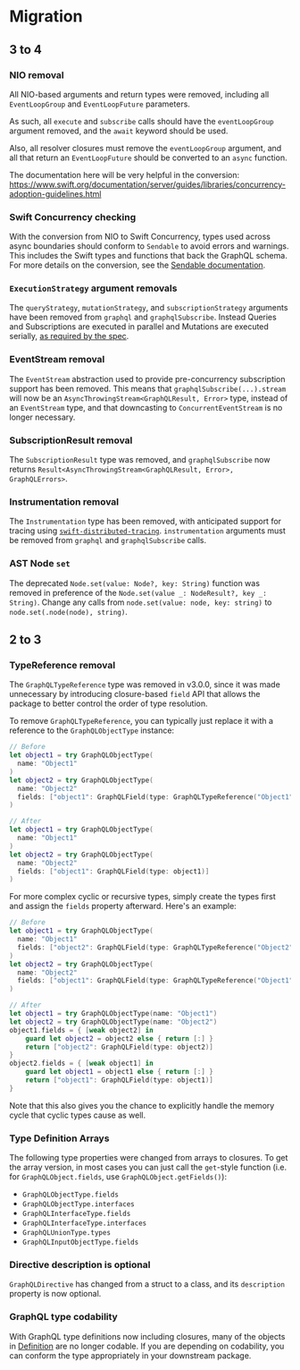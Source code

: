 # Migration

## 3 to 4

### NIO removal

All NIO-based arguments and return types were removed, including all `EventLoopGroup` and `EventLoopFuture` parameters.

As such, all `execute` and `subscribe` calls should have the `eventLoopGroup` argument removed, and the `await` keyword should be used.

Also, all resolver closures must remove the `eventLoopGroup` argument, and all that return an `EventLoopFuture` should be converted to an `async` function.

The documentation here will be very helpful in the conversion: https://www.swift.org/documentation/server/guides/libraries/concurrency-adoption-guidelines.html

### Swift Concurrency checking

With the conversion from NIO to Swift Concurrency, types used across async boundaries should conform to `Sendable` to avoid errors and warnings. This includes the Swift types and functions that back the GraphQL schema. For more details on the conversion, see the [Sendable documentation](https://developer.apple.com/documentation/swift/sendable).

### `ExecutionStrategy` argument removals

The `queryStrategy`, `mutationStrategy`, and `subscriptionStrategy` arguments have been removed from `graphql` and `graphqlSubscribe`. Instead Queries and Subscriptions are executed in parallel and Mutations are executed serially, [as required by the spec](https://spec.graphql.org/October2021/#sec-Mutation).


### EventStream removal

The `EventStream` abstraction used to provide pre-concurrency subscription support has been removed. This means that `graphqlSubscribe(...).stream` will now be an `AsyncThrowingStream<GraphQLResult, Error>` type, instead of an `EventStream` type, and that downcasting to `ConcurrentEventStream` is no longer necessary.

### SubscriptionResult removal

The `SubscriptionResult` type was removed, and `graphqlSubscribe` now returns `Result<AsyncThrowingStream<GraphQLResult, Error>, GraphQLErrors>`.

### Instrumentation removal

The `Instrumentation` type has been removed, with anticipated support for tracing using [`swift-distributed-tracing`](https://github.com/apple/swift-distributed-tracing). `instrumentation` arguments must be removed from `graphql` and `graphqlSubscribe` calls.

### AST Node `set`

The deprecated `Node.set(value: Node?, key: String)` function was removed in preference of the `Node.set(value _: NodeResult?, key _: String)`. Change any calls from `node.set(value: node, key: string)` to `node.set(.node(node), string)`.

## 2 to 3

### TypeReference removal

The `GraphQLTypeReference` type was removed in v3.0.0, since it was made unnecessary by introducing closure-based `field` API that allows the package to better control the order of type resolution.

To remove `GraphQLTypeReference`, you can typically just replace it with a reference to the `GraphQLObjectType` instance:

```swift
// Before
let object1 = try GraphQLObjectType(
  name: "Object1"
)
let object2 = try GraphQLObjectType(
  name: "Object2"
  fields: ["object1": GraphQLField(type: GraphQLTypeReference("Object1"))]
)

// After
let object1 = try GraphQLObjectType(
  name: "Object1"
)
let object2 = try GraphQLObjectType(
  name: "Object2"
  fields: ["object1": GraphQLField(type: object1)]
)
```

For more complex cyclic or recursive types, simply create the types first and assign the `fields` property afterward. Here's an example:

```swift
// Before
let object1 = try GraphQLObjectType(
  name: "Object1"
  fields: ["object2": GraphQLField(type: GraphQLTypeReference("Object2"))]
)
let object2 = try GraphQLObjectType(
  name: "Object2"
  fields: ["object1": GraphQLField(type: GraphQLTypeReference("Object1"))]
)

// After
let object1 = try GraphQLObjectType(name: "Object1")
let object2 = try GraphQLObjectType(name: "Object2")
object1.fields = { [weak object2] in
    guard let object2 = object2 else { return [:] }
    return ["object2": GraphQLField(type: object2)]
}
object2.fields = { [weak object1] in
    guard let object1 = object1 else { return [:] }
    return ["object1": GraphQLField(type: object1)]
}
```

Note that this also gives you the chance to explicitly handle the memory cycle that cyclic types cause as well.

### Type Definition Arrays

The following type properties were changed from arrays to closures. To get the array version, in most cases you can just call the `get`-style function (i.e. for `GraphQLObject.fields`, use `GraphQLObject.getFields()`):

- `GraphQLObjectType.fields`
- `GraphQLObjectType.interfaces`
- `GraphQLInterfaceType.fields`
- `GraphQLInterfaceType.interfaces`
- `GraphQLUnionType.types`
- `GraphQLInputObjectType.fields`

### Directive description is optional

`GraphQLDirective` has changed from a struct to a class, and its `description` property is now optional.

### GraphQL type codability

With GraphQL type definitions now including closures, many of the objects in [Definition](https://github.com/GraphQLSwift/GraphQL/blob/main/Sources/GraphQL/Type/Definition.swift) are no longer codable. If you are depending on codability, you can conform the type appropriately in your downstream package.

